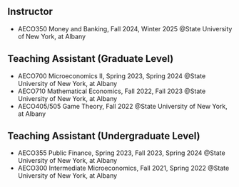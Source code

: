 ## ​Instructor
* AECO350 Money and Banking, Fall 2024, Winter 2025 @​State University of New York, at Albany

## Teaching Assistant (Graduate Level)
* AECO700 Microeconomics II, Spring 2023, Spring 2024 @​State University of New York, at Albany
* AECO710 Mathematical Economics, Fall 2022, Fall 2023 @​State University of New York, at Albany
* AECO405/505 Game Theory, Fall 2022 @​State University of New York, at Albany

## Teaching Assistant (Undergraduate Level)
* AECO355 Public Finance, Spring 2023, Fall 2023, Spring 2024 @​State University of New York, at Albany
* AECO300 Intermediate Microeconomics, Fall 2021, Spring 2022 @​State University of New York, at Albany
